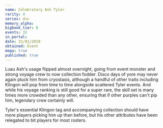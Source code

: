 ```yaml
---
name: Celebratory Ash Tyler
rarity: 4
series: dsc
memory_alpha:
bigbook_tier: 6
events: 32
in_portal:
date: 31/01/2018
obtained: Event
mega: true
published: true
---
```


Luau Ash's usage flipped almost overnight, going from event monster and strong voyage crew to now collection fodder. Disco days of yore may never again pluck him from cryostasis, although a handful of other traits including Klingon will pop from time to time alongside scattered Tyler events. And while his voyage ranking is still good for a super rare, the skill set is many times more crowded than any other, ensuring that if other purples can't pip him, legendary crew certainly will.

Tyler's essential Klingon tag and accompanying collection should have more players picking him up than before, but his other attributes have been relegated to bit players for most rosters.
